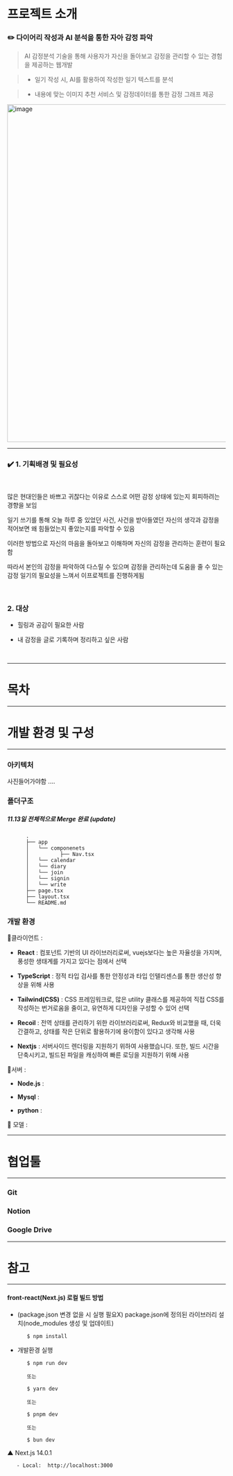 # 프로젝트 소개

### ✏️ 다이어리 작성과 AI 분석을 통한 자아 감정 파악 

> AI 감정분석 기술을 통해 사용자가 자신을 돌아보고 감정을 관리할 수 있는 경험을 제공하는 웹개발 

> - 일기 작성 시, AI를 활용하여 작성한 일기 텍스트를 분석

> -  내용에 맞는 이미지 추천 서비스 및 감정데이터를 통한 감정 그래프 제공
<img width="779" alt="image" src="https://github.com/heua717/carum/assets/116487398/9aac66d8-16bf-4869-b127-c4e24803edb7">



<br/>

<hr/>


### ✔️ 1. 기획배경 및 필요성 

<br/>

많은 현대인들은 바쁘고 귀찮다는 이유로 스스로 어떤 감정 상태에 있는지 회피하려는 경향을 보임

일기 쓰기를 통해 오늘 하루 중 있었던 사건, 사건을 받아들였던 자신의 생각과 감정을 적어보면 왜 힘들었는지 좋았는지를 파악할 수 있음

이러한 방법으로 자신의 마음을 돌아보고 이해하며 자신의 감정을 관리하는 훈련이 필요함

따라서 본인의 감정을 파악하여 다스릴 수 있으며 감정을 관리하는데 도움을 줄 수 있는 감정 일기의 필요성을 느껴서 이프로젝트를 진행하게됨 

<br/>

### 2. 대상


- 힐링과 공감이 필요한 사람
  
- 내 감정을 글로 기록하며 정리하고 싶은 사람


<br/>


<hr/>

# 목차 


<hr/>

# 개발 환경 및 구성 

<hr/>

### 아키텍처 

사진들어가야함 ....

### 폴더구조 

##### 11.13일 전체적으로 Merge 완료 (update)

          .
          ├── app
          │   └── componenets
          │          ├── Nav.tsx
          │   └── calendar
          │   └── diary
          │   └── join
          │   └── signin
          │   └── write
          ├── page.tsx
          ├── layout.tsx
          └── README.md

### 개발 환경 

🌼클라이언트 :

- **React** : 컴포넌트 기반의 UI 라이브러리로써, vuejs보다는 높은 자율성을 가지며, 풍성한 생태계를 가지고 있다는 점에서 선택

- **TypeScript** : 정적 타입 검사를 통한 안정성과 타입 인텔리센스를 통한 생산성 향상을 위해 사용

- **Tailwind(CSS)** : CSS 프레임워크로, 많은 utility 클래스를 제공하여 직접 CSS를 작성하는 번거로움을 줄이고, 유연하게 디자인을 구성할 수 있어 선택 

- **Recoil** : 전역 상태를 관리하기 위한 라이브러리로써, Redux와 비교했을 때, 더욱 간결하고, 상태를 작은 단위로 활용하기에 용이함이 있다고 생각해 사용

- **Nextjs** : 서버사이드 렌더링을 지원하기 위하여 사용했습니다. 또한, 빌드 시간을 단축시키고, 빌드된 파일을 캐싱하여 빠른 로딩을 지원하기 위해 사용

🌸서버 :

- **Node.js** :

- **Mysql** :

- **python** :

🌺 모델 :

<hr/>

# 협업툴 

<hr/>

### Git

### Notion 

### Google Drive


<hr/>

# 참고

<hr/>

#### front-react(Next.js) 로컬 빌드 방법

-  (package.json 변경 없을 시 실행 필요X) package.json에 정의된 라이브러리 설치(node_modules 생성 및 업데이트)

          $ npm install 
  
-  개발환경 실행 

          $ npm run dev
   
          또는
   
          $ yarn dev
   
          또는
   
          $ pnpm dev
   
          또는
   
          $ bun dev

▲ Next.js 14.0.1
  
       - Local:  http://localhost:3000


         
          



